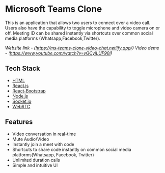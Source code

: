 # Microsoft Teams Clone

This is an application that allows two users to connect over a video call. Users also have the capability to toggle microphone and video camera on or off.
Meeting ID can be shared instantly via shortcuts over common social media platforms (Whatsapp,Facebook,Twitter).

*Website link - (https://ms-teams-clone-video-chat.netlify.app/)*
*Video demo - (https://www.youtube.com/watch?v=vQCyiLUF90I)*

## Tech Stack

- [HTML](https://developer.mozilla.org/en-US/docs/Web/HTML)
- [React.js](https://reactjs.org/)
- [React-Bootstrap](https://react-bootstrap.github.io/)
- [Node.js](https://nodejs.org/en/)
- [Socket.io](https://socket.io/)
- [WebRTC](https://github.com/webrtc)

## Features 

- Video conversation in real-time
- Mute Audio/Video
- Instantly join a meet with code
- Shortcuts to share code instantly on common social media platforms(Whatsapp, Facebook, Twitter)
- Unlimited duration calls
- Simple and intuitive UI




